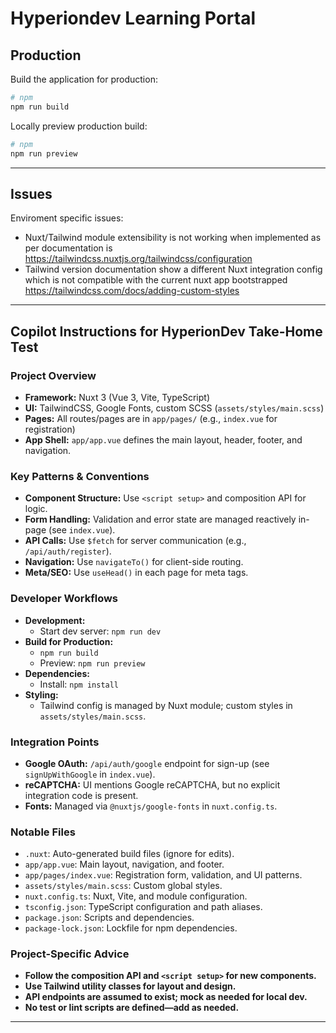 # Hyperiondev Learning Portal


## Production

Build the application for production:

```bash
# npm
npm run build

```

Locally preview production build:

```bash
# npm
npm run preview

```


---

## Issues

Enviroment specific issues:

- Nuxt/Tailwind module extensibility is not working when implemented as per documentation is https://tailwindcss.nuxtjs.org/tailwindcss/configuration
- Tailwind version documentation show a different Nuxt integration config which is not compatible with the current nuxt app bootstrapped https://tailwindcss.com/docs/adding-custom-styles

---


## Copilot Instructions for HyperionDev Take-Home Test

### Project Overview
- **Framework:** Nuxt 3 (Vue 3, Vite, TypeScript)
- **UI:** TailwindCSS, Google Fonts, custom SCSS (`assets/styles/main.scss`)
- **Pages:** All routes/pages are in `app/pages/` (e.g., `index.vue` for registration)
- **App Shell:** `app/app.vue` defines the main layout, header, footer, and navigation.

### Key Patterns & Conventions
- **Component Structure:** Use `<script setup>` and composition API for logic.
- **Form Handling:** Validation and error state are managed reactively in-page (see `index.vue`).
- **API Calls:** Use `$fetch` for server communication (e.g., `/api/auth/register`).
- **Navigation:** Use `navigateTo()` for client-side routing.
- **Meta/SEO:** Use `useHead()` in each page for meta tags.

### Developer Workflows
- **Development:**
  - Start dev server: `npm run dev`
- **Build for Production:**
  - `npm run build`
  - Preview: `npm run preview`
- **Dependencies:**
  - Install: `npm install`
- **Styling:**
  - Tailwind config is managed by Nuxt module; custom styles in `assets/styles/main.scss`.

### Integration Points
- **Google OAuth:** `/api/auth/google` endpoint for sign-up (see `signUpWithGoogle` in `index.vue`).
- **reCAPTCHA:** UI mentions Google reCAPTCHA, but no explicit integration code is present.
- **Fonts:** Managed via `@nuxtjs/google-fonts` in `nuxt.config.ts`.

### Notable Files
- `.nuxt`: Auto-generated build files (ignore for edits).
- `app/app.vue`: Main layout, navigation, and footer.
- `app/pages/index.vue`: Registration form, validation, and UI patterns.
- `assets/styles/main.scss`: Custom global styles.
- `nuxt.config.ts`: Nuxt, Vite, and module configuration.
- `tsconfig.json`: TypeScript configuration and path aliases.
- `package.json`: Scripts and dependencies.
- `package-lock.json`: Lockfile for npm dependencies.

### Project-Specific Advice
- **Follow the composition API and `<script setup>` for new components.**
- **Use Tailwind utility classes for layout and design.**
- **API endpoints are assumed to exist; mock as needed for local dev.**
- **No test or lint scripts are defined—add as needed.**

---